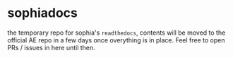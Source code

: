 # sophiadocs
the temporary repo for sophia's `readthedocs`, contents will be moved to the official AE repo in a few days once overything is in place. Feel free to open PRs / issues in here until then.
